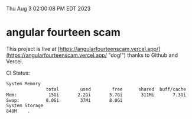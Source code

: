 Thu Aug  3 02:00:08 PM EDT 2023

# angular fourteen scam


This project is live at [https://angularfourteenscam.vercel.app/](https://angularfourteenscam.vercel.app/ "dog!") thanks to Github and Vercel.

CI Status: 

```bash
System Memory
               total        used        free      shared  buff/cache   available
Mem:            15Gi       2.2Gi       5.7Gi       311Mi       7.3Gi        12Gi
Swap:          8.0Gi        37Mi       8.0Gi
System Storage
848M	.
